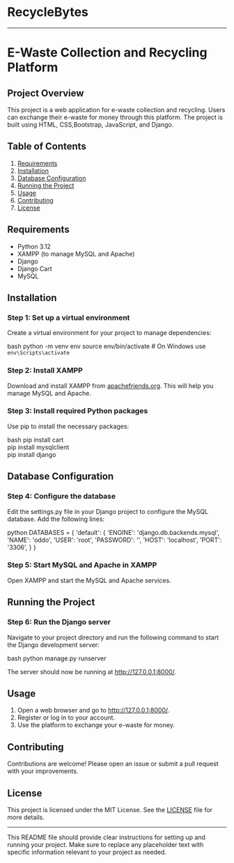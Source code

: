 # RecycleBytes

---

# E-Waste Collection and Recycling Platform

## Project Overview
This project is a web application for e-waste collection and recycling. Users can exchange their e-waste for money through this platform. The project is built using HTML, CSS,Bootstrap, JavaScript, and Django.

## Table of Contents
1. [Requirements](#requirements)
2. [Installation](#installation)
3. [Database Configuration](#database-configuration)
4. [Running the Project](#running-the-project)
5. [Usage](#usage)
6. [Contributing](#contributing)
7. [License](#license)

## Requirements
- Python 3.12
- XAMPP (to manage MySQL and Apache)
- Django
- Django Cart
- MySQL

## Installation

### Step 1: Set up a virtual environment
Create a virtual environment for your project to manage dependencies:

bash
python -m venv env
source env/bin/activate  # On Windows use `env\Scripts\activate`


### Step 2: Install XAMPP
Download and install XAMPP from [apachefriends.org](https://www.apachefriends.org/index.html). This will help you manage MySQL and Apache.

### Step 3: Install required Python packages
Use pip to install the necessary packages:

bash
pip install cart 
<br>
pip install mysqlclient 
<br>
pip install django


## Database Configuration

### Step 4: Configure the database
Edit the settings.py file in your Django project to configure the MySQL database. Add the following lines:

python
DATABASES = {
    'default': {
        'ENGINE': 'django.db.backends.mysql',
        'NAME': 'oddo',
        'USER': 'root',
        'PASSWORD': '',
        'HOST': 'localhost',
        'PORT': '3306',
    }
}


### Step 5: Start MySQL and Apache in XAMPP
Open XAMPP and start the MySQL and Apache services.

## Running the Project

### Step 6: Run the Django server
Navigate to your project directory and run the following command to start the Django development server:

bash
python manage.py runserver


The server should now be running at http://127.0.0.1:8000/.

## Usage
1. Open a web browser and go to http://127.0.0.1:8000/.
2. Register or log in to your account.
3. Use the platform to exchange your e-waste for money.

## Contributing
Contributions are welcome! Please open an issue or submit a pull request with your improvements.

## License
This project is licensed under the MIT License. See the [LICENSE](LICENSE) file for more details.

---

This README file should provide clear instructions for setting up and running your project. Make sure to replace any placeholder text with specific information relevant to your project as needed.
